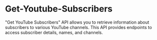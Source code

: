 # Get-Youtube-Subscribers
"Get YouTube Subscribers" API allows you to retrieve information about subscribers to various YouTube channels. This API provides endpoints to access subscriber details, names, and channels.

